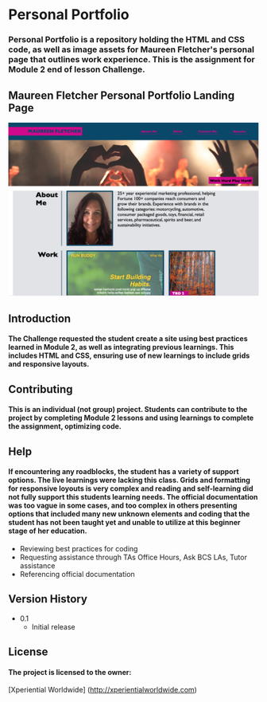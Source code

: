 # Personal Portfolio

### Personal Portfolio is a repository holding the HTML and CSS code, as well as image assets for Maureen Fletcher's personal page that outlines work experience.  This is the assignment for Module 2 end of lesson Challenge.  

## Maureen Fletcher Personal Portfolio Landing Page
[![Image of Maureen Fletcher website landing page](assets/images/PublishedSite9.11.20.png)](https://mofletch.github.io/Portfolio/ "Personal Portfolio")

## Introduction
#### The Challenge requested the student create a site using best practices learned in Module 2, as well as integrating previous learnings.  This includes HTML and CSS, ensuring use of new learnings to include grids and responsive layouts.

## Contributing
#### This is an individual (not group) project.  Students can contribute to the project by completing Module 2 lessons and using learnings to complete the assignment, optimizing code.

## Help
#### If encountering any roadblocks, the student has a variety of support options.  The live learnings were lacking this class.  Grids and formatting for responsive loyouts is very complex and reading and self-learning did not fully support this students learning needs.  The official documentation was too vague in some cases, and too complex in others presenting options that included many new unknown elements and coding that the student has not been taught yet and unable to utilize at this beginner stage of her education.
  * Reviewing best practices for coding
  * Requesting assistance through TAs Office Hours, Ask BCS LAs, Tutor assistance
  * Referencing official documentation

## Version History
  * 0.1
    * Initial release

## License
#### The project is licensed to the owner:
[Xperiential Worldwide] (http://xperientialworldwide.com)

